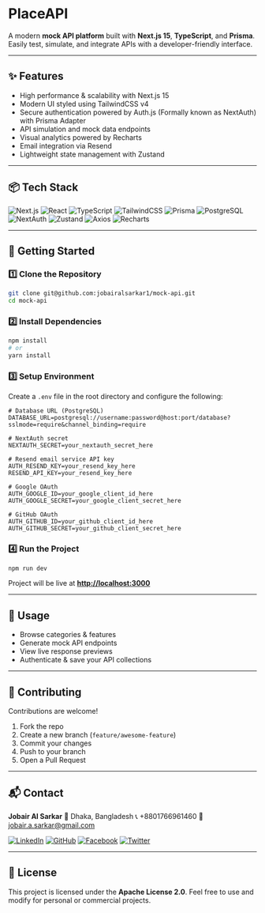 # PlaceAPI

A modern **mock API platform** built with **Next.js 15**, **TypeScript**, and **Prisma**.
Easily test, simulate, and integrate APIs with a developer-friendly interface.

---

## ✨ Features

* High performance & scalability with Next.js 15
* Modern UI styled using TailwindCSS v4
* Secure authentication powered by Auth.js (Formally known as NextAuth) with Prisma Adapter
* API simulation and mock data endpoints
* Visual analytics powered by Recharts
* Email integration via Resend
* Lightweight state management with Zustand

---

## 📦 Tech Stack

![Next.js](https://img.shields.io/badge/Next.js-000000?style=for-the-badge\&logo=nextdotjs\&logoColor=white)
![React](https://img.shields.io/badge/React-20232A?style=for-the-badge\&logo=react\&logoColor=61DAFB)
![TypeScript](https://img.shields.io/badge/TypeScript-3178C6?style=for-the-badge\&logo=typescript\&logoColor=white)
![TailwindCSS](https://img.shields.io/badge/TailwindCSS-38B2AC?style=for-the-badge\&logo=tailwind-css\&logoColor=white)
![Prisma](https://img.shields.io/badge/Prisma-2D3748?style=for-the-badge\&logo=prisma\&logoColor=white)
![PostgreSQL](https://img.shields.io/badge/PostgreSQL-336791?style=for-the-badge\&logo=postgresql\&logoColor=white)
![NextAuth](https://img.shields.io/badge/NextAuth.js-000000?style=for-the-badge\&logo=auth0\&logoColor=white)
![Zustand](https://img.shields.io/badge/Zustand-181717?style=for-the-badge\&logo=react\&logoColor=white)
![Axios](https://img.shields.io/badge/Axios-5A29E4?style=for-the-badge\&logo=axios\&logoColor=white)
![Recharts](https://img.shields.io/badge/Recharts-61DAFB?style=for-the-badge\&logo=recharts\&logoColor=black)

---

## 🚀 Getting Started

### 1️⃣ Clone the Repository

```bash
git clone git@github.com:jobairalsarkar1/mock-api.git
cd mock-api
```

### 2️⃣ Install Dependencies

```bash
npm install
# or
yarn install
```

### 3️⃣ Setup Environment

Create a `.env` file in the root directory and configure the following:

```env
# Database URL (PostgreSQL)
DATABASE_URL=postgresql://username:password@host:port/database?sslmode=require&channel_binding=require

# NextAuth secret
NEXTAUTH_SECRET=your_nextauth_secret_here

# Resend email service API key
AUTH_RESEND_KEY=your_resend_key_here
RESEND_API_KEY=your_resend_key_here

# Google OAuth
AUTH_GOOGLE_ID=your_google_client_id_here
AUTH_GOOGLE_SECRET=your_google_client_secret_here

# GitHub OAuth
AUTH_GITHUB_ID=your_github_client_id_here
AUTH_GITHUB_SECRET=your_github_client_secret_here

```

### 4️⃣ Run the Project

```bash
npm run dev
```

Project will be live at **[http://localhost:3000](http://localhost:3000)**

---

## 📖 Usage

* Browse categories & features
* Generate mock API endpoints
* View live response previews
* Authenticate & save your API collections

---

## 🤝 Contributing

Contributions are welcome!

1. Fork the repo
2. Create a new branch (`feature/awesome-feature`)
3. Commit your changes
4. Push to your branch
5. Open a Pull Request

---

## 📬 Contact

**Jobair Al Sarkar**
📍 Dhaka, Bangladesh
📞 +8801766961460
📧 [jobair.a.sarkar@gmail.com](mailto:jobair.a.sarkar@gmail.com)

[![LinkedIn](https://img.shields.io/badge/LinkedIn-0A66C2?style=for-the-badge\&logo=linkedin\&logoColor=white)](https://www.linkedin.com/in/jobair-al-sarkar/)
[![GitHub](https://img.shields.io/badge/GitHub-181717?style=for-the-badge\&logo=github\&logoColor=white)](https://github.com/jobairalsarkar1)
[![Facebook](https://img.shields.io/badge/Facebook-1877F2?style=for-the-badge\&logo=facebook\&logoColor=white)](https://www.facebook.com/profile.php?id=100081410426667)
[![Twitter](https://img.shields.io/badge/Twitter-1DA1F2?style=for-the-badge\&logo=twitter\&logoColor=white)](https://x.com/jobairalsarkar)

---

## 📄 License

This project is licensed under the **Apache License 2.0**. Feel free to use and modify for personal or commercial projects.
